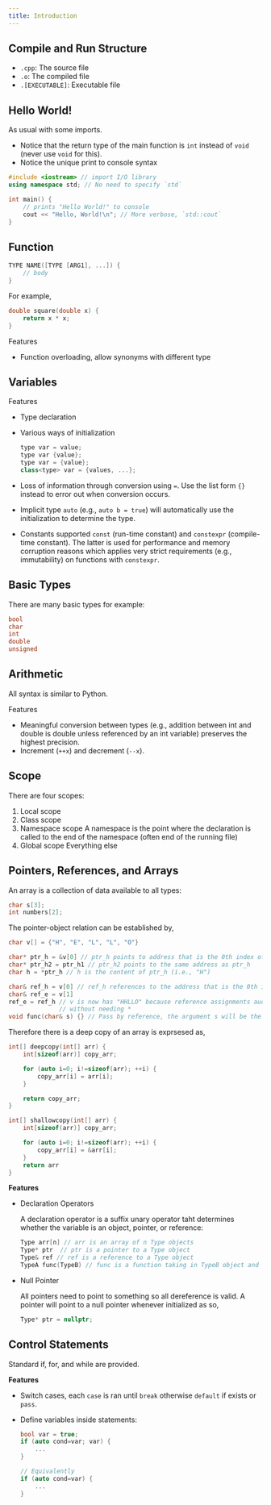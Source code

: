 ```yaml
---
title: Introduction
---
```


## Compile and Run Structure

- `.cpp`: The source file
- `.o`: The compiled file
- `.[EXECUTABLE]`: Executable file

## Hello World!

As usual with some imports.

- Notice that the return type of the main function is `int` instead of `void` (never use `void` for this).
- Notice the unique print to console syntax

```cpp
#include <iostream> // import I/O library
using namespace std; // No need to specify `std`

int main() {
	// prints "Hello World!" to console
	cout << "Hello, World!\n"; // More verbose, `std::cout`
}
```

## Function

```cpp
TYPE NAME([TYPE [ARG1], ...]) {
	// body
}
```

For example,

```cpp
double square(double x) {
	return x * x;
}


```

Features

- Function overloading, allow synonyms with different type

## Variables

Features

- Type declaration
- Various ways of initialization

  ```cpp
  type var = value;
  type var {value};
  type var = {value};
  class<type> var = {values, ...};
  ```

- Loss of information through conversion using `=`. Use the list form `{}` instead to error out when conversion occurs.
- Implicit type `auto` (e.g., `auto b = true`) will automatically use the initialization to determine the type.
- Constants supported `const` (run-time constant) and `constexpr` (compile-time constant). The latter is used for performance and memory corruption reasons which applies very strict requirements (e.g., immutability) on functions with `constexpr`.

## Basic Types

There are many basic types for example:

```cpp
bool
char
int
double
unsigned
```

## Arithmetic

All syntax is similar to Python.

Features

- Meaningful conversion between types (e.g., addition between int and double is double unless referenced by an int variable) preserves the highest precision.
- Increment (`++x`) and decrement (`--x`).

## Scope

There are four scopes:

1. Local scope
2. Class scope
3. Namespace scope
   A namespace is the point where the declaration is called to the end of the namespace (often end of the running file)
4. Global scope
   Everything else

## Pointers, References, and Arrays

An array is a collection of data available to all types:

```cpp
char s[3];
int numbers[2];
```

The pointer-object relation can be established by,

```cpp
char v[] = {"H", "E", "L", "L", "O"}

char* ptr_h = &v[0] // ptr_h points to address that is the 0th index of v (i.e., address of "H")
char* ptr_h2 = ptr_h1 // ptr_h2 points to the same address as ptr_h
char h = *ptr_h // h is the content of ptr_h (i.e., "H")

char& ref_h = v[0] // ref_h references to the address that is the 0th index of v (i.e., address of "H")
char& ref_e = v[1]
ref_e = ref_h // v is now has "HHLLO" because reference assignments auomatically dereference
              // without needing *
void func(char& s) {} // Pass by reference, the argument s will be the object instead of a copy.
```

Therefore there is a deep copy of an array is exprsesed as,

```cpp
int[] deepcopy(int[] arr) {
    int[sizeof(arr)] copy_arr;

    for (auto i=0; i!=sizeof(arr); ++i) {
        copy_arr[i] = arr[i];
    }

    return copy_arr;
}

int[] shallowcopy(int[] arr) {
    int[sizeof(arr)] copy_arr;

    for (auto i=0; i!=sizeof(arr); ++i) {
        copy_arr[i] = &arr[i];
    }
    return arr
}
```

**Features**

- Declaration Operators

  A declaration operator is a suffix unary operator taht determines whether the variable is an object, pointer, or reference:

  ```cpp
  Type arr[n] // arr is an array of n Type objects
  Type* ptr  // ptr is a pointer to a Type object
  Type& ref // ref is a reference to a Type object
  TypeA func(TypeB) // func is a function taking in TypeB object and returning TypeA object
  ```

- Null Pointer

  All pointers need to point to something so all dereference is valid. A pointer will point to a null pointer whenever initialized as so,

  ```cpp
  Type* ptr = nullptr;
  ```

## Control Statements

Standard if, for, and while are provided.

**Features**

- Switch cases, each `case` is ran until `break` otherwise `default` if exists or `pass`.
- Define variables inside statements:

  ```cpp
  bool var = true;
  if (auto cond=var; var) {
      ...
  }

  // Equivalently
  if (auto cond=var) {
      ...
  }
  ```
